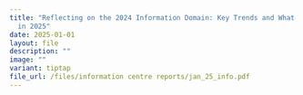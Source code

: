 ```yaml
---
title: "Reflecting on the 2024 Information Domain: Key Trends and What to Expect
  in 2025"
date: 2025-01-01
layout: file
description: ""
image: ""
variant: tiptap
file_url: /files/information centre reports/jan_25_info.pdf
---
```

